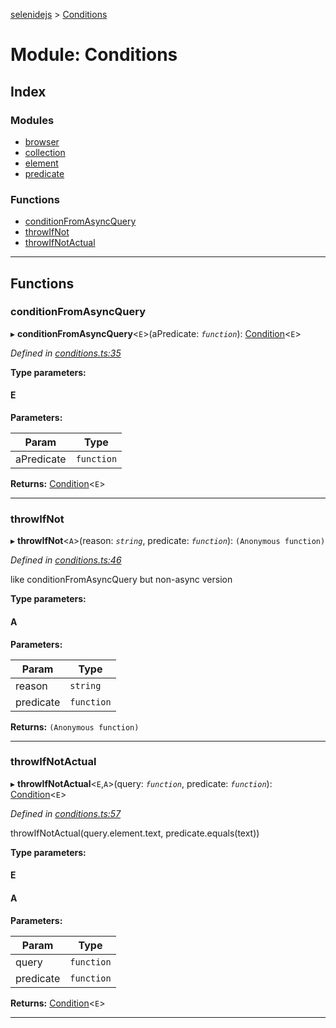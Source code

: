 [selenidejs](../README.md) > [Conditions](../modules/conditions.md)

# Module: Conditions

## Index

### Modules

* [browser](conditions.browser.md)
* [collection](conditions.collection.md)
* [element](conditions.element.md)
* [predicate](conditions.predicate.md)

### Functions

* [conditionFromAsyncQuery](conditions.md#conditionfromasyncquery)
* [throwIfNot](conditions.md#throwifnot)
* [throwIfNotActual](conditions.md#throwifnotactual)

---

## Functions

<a id="conditionfromasyncquery"></a>

###  conditionFromAsyncQuery

▸ **conditionFromAsyncQuery**<`E`>(aPredicate: *`function`*): [Condition](condition.md)<`E`>

*Defined in [conditions.ts:35](https://github.com/KnowledgeExpert/selenidejs/blob/master/lib/conditions.ts#L35)*

**Type parameters:**

#### E 
**Parameters:**

| Param | Type |
| ------ | ------ |
| aPredicate | `function` |

**Returns:** [Condition](condition.md)<`E`>

___
<a id="throwifnot"></a>

###  throwIfNot

▸ **throwIfNot**<`A`>(reason: *`string`*, predicate: *`function`*): `(Anonymous function)`

*Defined in [conditions.ts:46](https://github.com/KnowledgeExpert/selenidejs/blob/master/lib/conditions.ts#L46)*

like conditionFromAsyncQuery but non-async version

**Type parameters:**

#### A 
**Parameters:**

| Param | Type |
| ------ | ------ |
| reason | `string` |
| predicate | `function` |

**Returns:** `(Anonymous function)`

___
<a id="throwifnotactual"></a>

###  throwIfNotActual

▸ **throwIfNotActual**<`E`,`A`>(query: *`function`*, predicate: *`function`*): [Condition](condition.md)<`E`>

*Defined in [conditions.ts:57](https://github.com/KnowledgeExpert/selenidejs/blob/master/lib/conditions.ts#L57)*

throwIfNotActual(query.element.text, predicate.equals(text))

**Type parameters:**

#### E 
#### A 
**Parameters:**

| Param | Type |
| ------ | ------ |
| query | `function` |
| predicate | `function` |

**Returns:** [Condition](condition.md)<`E`>

___

